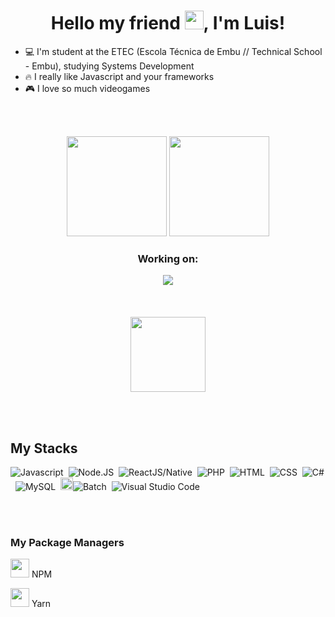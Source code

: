 <!---======================================================================= This is the title ============================================================--->
<h1 align="center"> Hello my friend <img src="https://raw.githubusercontent.com/kaueMarques/kaueMarques/master/hi.gif" width="30px">, I'm Luis!</h1>

- 💻 I'm student at the ETEC (Escola Técnica de Embu // Technical School - Embu), studying Systems Development
- 🔥 I really like Javascript and your frameworks
- 🎮 I love so much videogames
<!---======================================================================================================================================================--->
<br><br>

<!---======================================================================= Github Stats =================================================================--->
<div>
  <div align="center">
    <img height="160em" src="https://github-readme-stats.vercel.app/api?username=LuisFernandoPBPereira&show_icons=true&theme=chartreuse-dark" style="max-width:100%;"> <img height="160em" src="https://github-readme-stats.vercel.app/api/top-langs/?username=LuisFernandoPBPereira&layout=compact&theme=chartreuse-dark" style="max-width:100%;">
    <h3>Working on:</h3>
        <a href="https://github.com/Buscafe"><img src="https://github-readme-stats.vercel.app/api/pin/?username=LuisFernandoPBPereira&layout=compact&theme=chartreuse-dark&repo=Buscafe"></a>
    <br><br><br><br>
       <img align="center" src="https://c.tenor.com/ueusBEmmXfQAAAAC/xbox-gaming.gif" width="120px" heigth="120px" >
</div>
<!---======================================================================================================================================================--->

<br><br>
<!---============================================================= My Stacks - Languages and IDE ==========================================================--->
  
<h2> My Stacks </h2>

![Javascript](https://img.shields.io/badge/-Javascript-05122A?style=flat&logo=javascript)&nbsp;
![Node.JS](https://img.shields.io/badge/-Node.JS-05122A?style=flat&logo=node.js)&nbsp;
![ReactJS/Native](https://img.shields.io/badge/-React-05122A?style=flat&logo=react)&nbsp;
![PHP](https://img.shields.io/badge/-PHP-05122A?style=flat&logo=php)&nbsp;
![HTML](https://img.shields.io/badge/-HTML-05122A?style=flat&logo=html5)&nbsp;
![CSS](https://img.shields.io/badge/-CSS-05122A?style=flat&logo=css3)&nbsp;
![C#](https://img.shields.io/badge/-CSharp-05122A?style=flat&logo=c#)&nbsp;
![MySQL](https://img.shields.io/badge/-MySQL-05122A?style=flat&logo=mysql)&nbsp;
<img width="20px" src="https://user-images.githubusercontent.com/86135150/156274074-58fc63ae-5563-4999-9f1f-0e1437888dbd.png">![Batch](https://img.shields.io/badge/-Batchfile-05122A)&nbsp;
![Visual Studio Code](https://img.shields.io/badge/-Visual%20Studio%20Code-05122A?style=flat&logo=visualstudiocode&logoColor=007ACC)&nbsp;
  
<!---======================================================================================================================================================--->

<br><br>

<h3>My Package Managers</h3>

<img src="https://github.com/get-icon/geticon/raw/master/icons/npm.svg" width="30px" heigth="30px"> NPM

<img src="https://github.com/get-icon/geticon/raw/master/icons/yarn.svg" width="30px" heigth="30px"> Yarn




